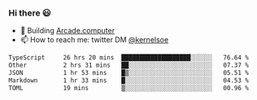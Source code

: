 ### Hi there 😃

- 🔨 Building [Arcade.computer](https://arcade.computer)
- 📫 How to reach me: twitter DM [@kernelsoe](https://twitter.com/kernelsoe)

<!--START_SECTION:waka-->

```txt
TypeScript     26 hrs 20 mins  ███████████████████░░░░░░   76.64 %
Other          2 hrs 31 mins   ██░░░░░░░░░░░░░░░░░░░░░░░   07.37 %
JSON           1 hr 53 mins    █▒░░░░░░░░░░░░░░░░░░░░░░░   05.51 %
Markdown       1 hr 33 mins    █░░░░░░░░░░░░░░░░░░░░░░░░   04.53 %
TOML           19 mins         ▒░░░░░░░░░░░░░░░░░░░░░░░░   00.96 %
```

<!--END_SECTION:waka-->
